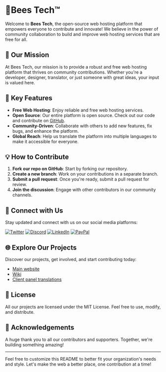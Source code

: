# 🐝Bees Tech™

Welcome to **Bees Tech**, the open-source web hosting platform that empowers everyone to contribute and innovate! We believe in the power of community collaboration to build and improve web hosting services that are free for all.

## 🚀 Our Mission
At Bees Tech, our mission is to provide a robust and free web hosting platform that thrives on community contributions. Whether you're a developer, designer, translator, or just someone with great ideas, your input is valued here.

## 🌟 Key Features
- **Free Web Hosting**: Enjoy reliable and free web hosting services.
- **Open Source**: Our entire platform is open source. Check out our code and contribute on [GitHub](https://github.com/your-org-name).
- **Community-Driven**: Collaborate with others to add new features, fix bugs, and enhance the platform.
- **Global Reach**: Help us translate the platform into multiple languages to make it accessible for everyone.

## 💡 How to Contribute
1. **Fork our repo on GitHub**: Start by forking our repository.
2. **Create a new branch**: Work on your contributions in a separate branch.
3. **Submit a pull request**: Once you're ready, submit a pull request for review.
4. **Join the discussion**: Engage with other contributors in our community channels.

## 🔗 Connect with Us
Stay updated and connect with us on our social media platforms:

[![Twitter](https://img.shields.io/badge/Twitter-1DA1F2?style=for-the-badge&logo=twitter&logoColor=white)](https://twitter.com/beestechfr)
[![Discord](https://img.shields.io/badge/Discord-5865F2?style=for-the-badge&logo=discord&logoColor=white)](https://discord.gg/xHTWKYH2Rj)
[![LinkedIn](https://img.shields.io/badge/LinkedIn-0077B5?style=for-the-badge&logo=linkedin&logoColor=white)](https://linkedin.com/in/tanguy-frageul)
[![PayPal](https://img.shields.io/badge/PayPal-00457C?style=for-the-badge&logo=paypal&logoColor=white)](https://paypal.me/tanguyfgl)

## 🌐 Explore Our Projects
Discover our projects, get involved, and start contributing today:
- [Main website](https://github.com/beestechfr/Main-Website)
- [Wiki](https://github.com/beestechfr/Wiki)
- [Client panel translations](https://github.com/beestechfr/CP-translations)

## 📄 License
All our projects are licensed under the MIT License. Feel free to use, modify, and distribute.

## 👏 Acknowledgements
A huge thank you to all our contributors and supporters. Together, we're building something amazing!

---

Feel free to customize this README to better fit your organization's needs and style. Let's make the web a better place, one contribution at a time!
